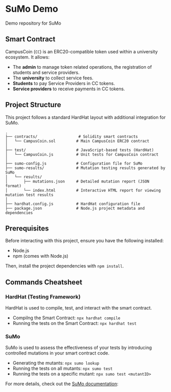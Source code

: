 # SuMo Demo

Demo repository for SuMo

## Smart Contract

CampusCoin (`CC`) is an ERC20-compatible token used within a university ecosystem. It allows:

- The **admin** to manage token related operations, the registration of students and service providers.
- The **university** to collect service fees.
- **Students** to pay Service Providers in CC tokens.
- **Service providers** to receive payments in CC tokens.

## Project Structure
This project follows a standard HardHat layout with additional integration for SuMo.
```
.
├── contracts/                  # Solidity smart contracts
│   └── CampusCoin.sol         # Main CampusCoin ERC20 contract
│
├── test/                      # JavaScript-based tests (HardHat)
│   └── CampusCoin.js          # Unit tests for CampusCoin contract
│
├── sumo-config.js             # Configuration file for SuMo
├── sumo-results/              # Mutation testing results generated by SuMo
│   └── results/
│       ├── mutations.json     # Detailed mutation report (JSON format)
│       └── index.html         # Interactive HTML report for viewing mutation test results
│
├── hardhat.config.js          # HardHat configuration file
├── package.json               # Node.js project metadata and dependencies
```

## Prerequisites
Before interacting with this project, ensure you have the following installed:

* Node.js
* npm (comes with Node.js)

Then, install the project dependencies with `npm install`.


## Commands Cheatsheet

### HardHat (Testing Framework)
HardHat is used to compile, test, and interact with the smart contract.

* Compilng the Smart Contract: `npx hardhat compile`
* Running the tests on the Smart Contract: `npx hardhat test`

### SuMo
SuMo is used to assess the effectiveness of your tests by introducing controlled mutations in your smart contract code.
* Generating the mutants: `npx sumo lookup`
* Running the tests on all mutants: `npx sumo test`
* Running the tests on a specific mutant: `npx sumo test <mutantID>`

For more details, check out the [SuMo documentation](https://github.com/MorenaBarboni/SuMo-SOlidity-MUtator): 
